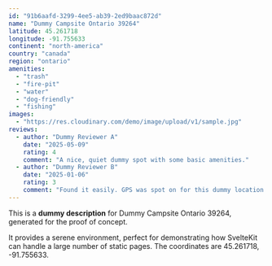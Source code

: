 ```yaml
---
id: "91b6aafd-3299-4ee5-ab39-2ed9baac872d"
name: "Dummy Campsite Ontario 39264"
latitude: 45.261718
longitude: -91.755633
continent: "north-america"
country: "canada"
region: "ontario"
amenities:
  - "trash"
  - "fire-pit"
  - "water"
  - "dog-friendly"
  - "fishing"
images:
  - "https://res.cloudinary.com/demo/image/upload/v1/sample.jpg"
reviews:
  - author: "Dummy Reviewer A"
    date: "2025-05-09"
    rating: 4
    comment: "A nice, quiet dummy spot with some basic amenities."
  - author: "Dummy Reviewer B"
    date: "2025-01-06"
    rating: 3
    comment: "Found it easily. GPS was spot on for this dummy location."
---
```


This is a **dummy description** for Dummy Campsite Ontario 39264, generated for the proof of concept.

It provides a serene environment, perfect for demonstrating how SvelteKit can handle a large number of static pages. The coordinates are 45.261718, -91.755633.

